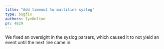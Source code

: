 ```yaml
---
title: "Add timeout to multiline syslog"
type: bugfix
authors: IyeOnline
pr: 4829
---
```


We fixed an oversight in the syslog parsers, which caused it to not yield an
event until the next line came in.
